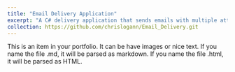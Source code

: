 ```yaml
---
title: "Email Delivery Application"
excerpt: "A C# delivery application that sends emails with multiple attachments<br/><img src='/images/Email_Delivery.png'>"
collection: https://github.com/chrislogann/Email_Delivery.git
---
```


This is an item in your portfolio. It can be have images or nice text. If you name the file .md, it will be parsed as markdown. If you name the file .html, it will be parsed as HTML. 
